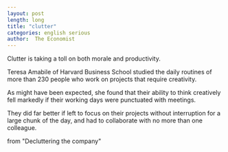 ```yaml
---
layout: post
length: long
title: "clutter"
categories: english serious
author:  The Economist
---
```


Clutter is taking a toll on both morale and productivity.  

Teresa Amabile of Harvard Business School studied the daily routines of more than 230 people who work on projects that require creativity. 

As might have been expected, she found that their ability to think creatively fell markedly if their working days were punctuated with meetings.  

They did far better if left to focus on their projects without interruption for a large chunk of the day, and had to collaborate with no more than one colleague.

from "Decluttering the company"
